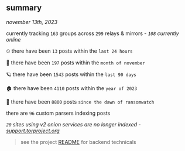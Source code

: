 
## summary
_november 13th, 2023_

currently tracking `163` groups across `299` relays & mirrors - _`108` currently online_

⏲ there have been `13` posts within the `last 24 hours`

🦈 there have been `197` posts within the `month of november`

🪐 there have been `1543` posts within the `last 90 days`

🏚 there have been `4110` posts within the `year of 2023`

🦕 there have been `8800` posts `since the dawn of ransomwatch`

there are `96` custom parsers indexing posts

_`20` sites using v2 onion services are no longer indexed - [support.torproject.org](https://support.torproject.org/onionservices/v2-deprecation/)_

> see the project [README](https://github.com/joshhighet/ransomwatch#ransomwatch--) for backend technicals
